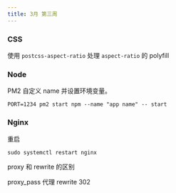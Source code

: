 ```yaml
---
title: 3月 第三周
---
```


### CSS

使用 `postcss-aspect-ratio` 处理 `aspect-ratio` 的 polyfill

### Node

PM2 自定义 name 并设置环境变量。

```
PORT=1234 pm2 start npm --name "app name" -- start
```

### Nginx

重启

```
sudo systemctl restart nginx
```

proxy 和 rewrite 的区别

proxy_pass 代理
rewrite 302
